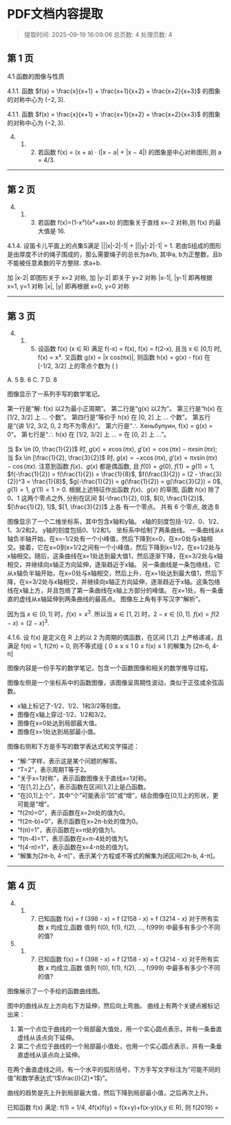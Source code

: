 # PDF文档内容提取
> 提取时间: 2025-09-19 16:09:06
> 总页数: 4
> 处理页数: 4

## 第 1 页

4.1 函数的图像与性质

4.1.1. 函数 $f(x) = \frac{x}{x+1} + \frac{x+1}{x+2} + \frac{x+2}{x+3}$ 的图象的对称中心为 $(-2, 3)$.

4.1.1. 函数 $f(x) = \frac{x}{x+1} + \frac{x+1}{x+2} + \frac{x+2}{x+3}$ 的图象的对称中心为 $(-2, 3)$.

4. 1. 2. 若函数 f(x) = (x + a) · (|x − a| + |x − 4|) 的图象是中心对称图形,则 a = 4/3.

---

## 第 2 页

4. 1. 3. 若函数 f(x)=(1-x²)(x²+ax+b) 的图象关于直线 x=-2 对称,则 f(x) 的最大值是 16.

4.1.4. 设笛卡儿平面上的点集S满足 |||x|-2|-1| + |||y|-2|-1| = 1. 若由S组成的图形是由厚度不计的绳子围成的，那么需要绳子的总长为a√b, 其中a, b为正整数，且b不能被任意素数的平方整除. 求a+b.

加 |x-2| 即图形关于 x=2 对称,
加 |y-2| 即关于 y=2 对称
|x-1|, |y-1| 即再根据 x=1, y=1 对称
|x|, |y| 即再根据 x=0, y=0 对称

---

## 第 3 页

4. 1. 5. 设函数 f(x) (x ∈ R) 满足 f(-x) = f(x), f(x) = f(2-x), 且当 x ∈ [0,1] 时, f(x) = x³.
又函数 g(x) = |x cos(πx)|, 则函数 h(x) = g(x) - f(x) 在 [-1/2, 3/2] 上的零点个数为 ( )

A. 5 B. 6 C. 7 D. 8

图像显示了一系列手写的数学笔记。

第一行是“解: f(x) 以2为最小正周期”。
第二行是“g(x) 以2为”。
第三行是“h(x) 在 [1/2, 3/2] 上 … 个数”。
第四行是“等价于 h(x) 在 [0, 2] 上 … 个数”。
第五行是“(讲 1/2, 3/2, 0, 2 均不为零点)”。
第六行是“∴ Xеньбулуин, f(x) = g(x) = 0”。
第七行是“∴ h(x) 在 [1/2, 3/2] 上 … = 在 [0, 2] 上 …”。

当 $x \in [0, \frac{1}{2}]$ 时, $g(x) = x \cos(\pi x)$,
$g'(x) = \cos(\pi x) - \pi x \sin(\pi x)$;
当 $x \in [\frac{1}{2}, \frac{3}{2}]$ 时, $g(x) = -x \cos(\pi x)$,
$g'(x) = \pi x \sin(\pi x) - \cos(\pi x)$.
注意到函数 $f(x)$、$g(x)$ 都是偶函数,
且 $f(0) = g(0)$, $f(1) = g(1) = 1$,
$f(-\frac{1}{2}) = f(\frac{1}{2}) = \frac{1}{8}$,
$f(\frac{3}{2}) = (2 - \frac{3}{2})^3 = \frac{1}{8}$,
$g(-\frac{1}{2}) = g(\frac{1}{2}) = g(\frac{3}{2}) = 0$, $g(1) = 1$,
$g'(1) = 1 > 0$.
根据上述特征作出函数 $f(x)$、$g(x)$ 的草图,
函数 $h(x)$ 除了 $0$、$1$ 这两个零点之外,
分别在区间 $[-\frac{1}{2}, 0]$, $[0, \frac{1}{2}]$, $[\frac{1}{2}, 1]$, $[1, \frac{3}{2}]$ 上各
有一个零点。
共有 $6$ 个零点,
故选 B

图像显示了一个二维坐标系，其中包含x轴和y轴。
x轴的刻度包括-1/2、0、1/2、1、3/2和2。
y轴的刻度包括0、1/2和1。
坐标系中绘制了两条曲线。
一条曲线从x轴负半轴开始，在x=-1/2处有一个小峰值，然后下降到x=0，在x=0处与x轴相交。接着，它在x=0到x=1/2之间有一个小峰值，然后下降到x=1/2，在x=1/2处与x轴相交。随后，这条曲线在x=1处达到最大值1，然后逐渐下降，在x=3/2处与x轴相交，并继续向x轴正方向延伸，逐渐趋近于x轴。
另一条曲线是一条包络线，它从x轴负半轴开始，在x=0处与x轴相交，然后上升，在x=1处达到最大值1，然后下降，在x=3/2处与x轴相交，并继续向x轴正方向延伸，逐渐趋近于x轴。这条包络线在x轴上方，并且包络了第一条曲线在x轴上方部分的峰值。
在x=1处，有一条垂直的虚线从x轴延伸到两条曲线的最高点。
图像左上角有手写汉字“解析”。

因为当 $x \in [0, 1]$ 时，$f(x) = x^3$.
所以当 $x \in [1, 2]$ 时，$2 - x \in [0, 1]$.
$f(x) = f(2 - x) = (2 - x)^3$.

4.1.6. 设 f(x) 是定义在 R 上的以 2 为周期的偶函数，在区间 [1,2] 上严格递减，且满足
f(π) = 1, f(2π) = 0, 则不等式组
{
0 ≤ x ≤ 1
0 ≤ f(x) ≤ 1
的解集为 [2π-6, 4-π]

图像内容是一份手写的数学笔记，包含一个函数图像和相关的数学推导过程。

图像左侧是一个坐标系中的函数图像，该图像呈周期性波动，类似于正弦或余弦函数。
- x轴上标记了-1/2、1/2、1和3/2等刻度。
- 图像在x轴上穿过-1/2、1/2和3/2。
- 图像在x=0处达到局部最大值。
- 图像在x=1处达到局部最小值。

图像右侧和下方是手写的数学表达式和文字描述：
- “解:”字样，表示这是某个问题的解答。
- “T=2”，表示周期T等于2。
- “关于x=1对称”，表示函数图像关于直线x=1对称。
- “在[1,2]上凸”，表示函数在区间[1,2]上是凸函数。
- “在[0,1]上个”，其中“个”可能表示“凹”或“增”，结合图像在[0,1]上的形状，更可能是“增”。
- “f(2π)=0”，表示函数在x=2π处的值为0。
- “f(2π-b)=0”，表示函数在x=2π-b处的值为0。
- “f(π)=1”，表示函数在x=π处的值为1。
- “f(π-4)=1”，表示函数在x=π-4处的值为1。
- “f(4-π)=1”，表示函数在x=4-π处的值为1。
- “解集为[2π-b, 4-π]”，表示某个方程或不等式的解集为闭区间[2π-b, 4-π]。

---

## 第 4 页

4. 1. 7. 已知函数 f(x) = f (398 - x) = f (2158 - x) = f (3214 - x) 对于所有实数 x 均成立,函数
值列 f(0), f(1), f(2), ..., f(999) 中最多有多少个不同的值?

4. 1. 7. 已知函数 f(x) = f (398 - x) = f (2158 - x) = f (3214 - x) 对于所有实数 x 均成立,函数
值列 f(0), f(1), f(2), ..., f(999) 中最多有多少个不同的值?

图像展示了一个手绘的函数曲线图。

图中的曲线从左上方向右下方延伸，然后向上弯曲。
曲线上有两个关键点被标记出来：
1.  第一个点位于曲线的一个局部最大值处，用一个实心圆点表示，并有一条垂直虚线从该点向下延伸。
2.  第二个点位于曲线的一个局部最小值处，也用一个实心圆点表示，并有一条垂直虚线从该点向上延伸。

在两个垂直虚线之间，有一个水平的弧形括号，下方手写文字标注为“可能不同的值”和数学表达式“($\frac{I}{2}+1$)”。

曲线的趋势是先上升到局部最大值，然后下降到局部最小值，之后再次上升。

已知函数 f(x) 满足: f(1) = 1/4, 4f(x)f(y) = f(x+y)+f(x-y)(x,y ∈ R), 则 f(2019) =

---

